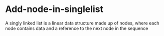 # Add-node-in-singlelist
A singly linked list is a linear data structure made up of nodes, where each node contains data and a reference to the next node in the sequence
